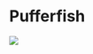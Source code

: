 # Pufferfish
![](https://raw.githubusercontent.com/45rfew/Starblast-mods-n-objs/master/Img/pufferfish.png)
